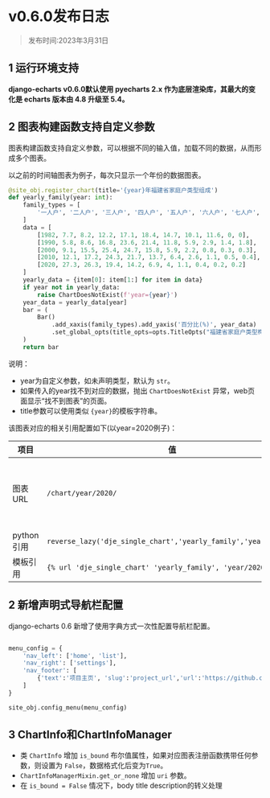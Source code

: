 # v0.6.0发布日志

> 发布时间:2023年3月31日

## 1 运行环境支持

**django-echarts v0.6.0默认使用 pyecharts 2.x 作为底层渲染库，其最大的变化是 echarts 版本由 4.8 升级至 5.4。**



## 2 图表构建函数支持自定义参数

图表构建函数支持自定义参数，可以根据不同的输入值，加载不同的数据，从而形成多个图表。

以之前的时间轴图表为例子，每次只显示一个年份的数据图表。

```python
@site_obj.register_chart(title='{year}年福建省家庭户类型组成')
def yearly_family(year: int):
    family_types = [
        '一人户', '二人户', '三人户', '四人户', '五人户', '六人户', '七人户', '八人户', '九人户', '十人及其以上'
    ]
    data = [
        [1982, 7.7, 8.2, 12.2, 17.1, 18.4, 14.7, 10.1, 11.6, 0, 0],
        [1990, 5.8, 8.6, 16.8, 23.6, 21.4, 11.8, 5.9, 2.9, 1.4, 1.8],
        [2000, 9.1, 15.5, 25.4, 24.7, 15.8, 5.9, 2.2, 0.8, 0.3, 0.3],
        [2010, 12.1, 17.2, 24.3, 21.7, 13.7, 6.4, 2.6, 1.1, 0.5, 0.4],
        [2020, 27.3, 26.3, 19.4, 14.2, 6.9, 4, 1.1, 0.4, 0.2, 0.2]
    ]
    yearly_data = {item[0]: item[1:] for item in data}
    if year not in yearly_data:
        raise ChartDoesNotExist(f'year={year}')
    year_data = yearly_data[year]
    bar = (
        Bar()
            .add_xaxis(family_types).add_yaxis('百分比(%)', year_data)
            .set_global_opts(title_opts=opts.TitleOpts("福建省家庭户类型构成-{}年".format(year)))
    )
    return bar
```

说明：

- year为自定义参数，如未声明类型，默认为 `str`。
- 如果传入的year找不到对应的数据，抛出 `ChartDoesNotExist` 异常，web页面显示“找不到图表”的页面。
- title参数可以使用类似 `{year}`的模板字符串。

该图表对应的相关引用配置如下(以year=2020例子)：

| 项目       | 值                                                           | 备注                                         |
| ---------- | ------------------------------------------------------------ | -------------------------------------------- |
| 图表URL    | `/chart/year/2020/`                                          | 格式：`<图表slug>/<参数名称1>/<参数值1>/...` |
| python引用 | `reverse_lazy('dje_single_chart','yearly_family','year/2020/')` |                                              |
| 模板引用   | `{% url 'dje_single_chart' 'yearly_family', 'year/2020/' %}` |                                              |

## 2 新增声明式导航栏配置

django-echarts 0.6 新增了使用字典方式一次性配置导航栏配置。

```python

menu_config = {
    'nav_left': ['home', 'list'],
    'nav_right': ['settings'],
    'nav_footer': [
        {'text':'项目主页', 'slug':'project_url','url':'https://github.com/kinegratii/django-echarts'}
    ]
}

site_obj.config_menu(menu_config)
```

## 3 ChartInfo和ChartInfoManager

- 类 `ChartInfo` 增加 `is_bound` 布尔值属性，如果对应图表注册函数携带任何参数，则设置为 `False`，数据格式化后变为`True`。
- `ChartInfoManagerMixin.get_or_none` 增加 `uri` 参数。 
- 在 `is_bound = False` 情况下，body title description的转义处理
